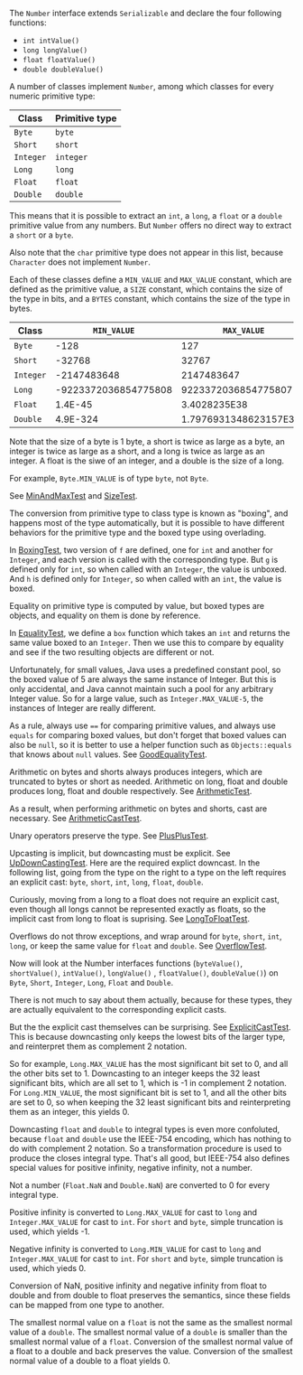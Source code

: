 The `Number` interface extends `Serializable` and declare the four following functions:

- `int intValue()`
- `long longValue()`
- `float floatValue()`
- `double doubleValue()`

A number of classes implement `Number`, among which classes for every numeric primitive type:

| Class | Primitive type |
|-------|----------------|
| `Byte` | `byte` |
| `Short` | `short` |
| `Integer` | `integer` |
| `Long` | `long` |
| `Float` | `float` |
| `Double` | `double` |

This means that it is possible to extract an `int`, a `long`, a `float` or a `double` primitive value from any numbers.
But `Number` offers no direct way to extract a `short` or a `byte`.

Also note that the `char` primitive type does not appear in this list, because `Character` does not implement `Number`.

Each of these classes define a `MIN_VALUE` and `MAX_VALUE` constant, which are defined as the primitive value, a `SIZE`
constant, which contains the size of the type in bits, and a `BYTES` constant, which contains the size of the type in
bytes.

| Class     | `MIN_VALUE`          | `MAX_VALUE`            | `SIZE` | `BYTES` |
|-----------|----------------------|------------------------|--------|---------|
| `Byte`    | -128                 | 127                    | 8      | 1       |
| `Short`   | -32768               | 32767                  | 16     | 2       |
| `Integer` | -2147483648          | 2147483647             | 32     | 4       |
| `Long`    | -9223372036854775808 | 9223372036854775807    | 64     | 8       |
| `Float`   | 1.4E-45              | 3.4028235E38           | 32     | 4       |
| `Double`  | 4.9E-324             | 1.7976931348623157E308 | 64     | 8       |

Note that the size of a byte is 1 byte, a short is twice as large as a byte, an integer is twice as large as a short,
and a long is twice as large as an integer. A float is the siwe of an integer, and a double is the size of a long.

For example, `Byte.MIN_VALUE` is of type `byte`, not `Byte`.

See [MinAndMaxTest](MinAndMaxTest) and [SizeTest](SizeTest).

The conversion from primitive type to class type is known as "boxing", and happens most of the type automatically, but
it is possible to have different behaviors for the primitive type and the boxed type using overlading.

In [BoxingTest](BoxingTest), two version of `f` are defined, one for `int` and another for `Integer`, and each version
is called with the corresponding type. But `g` is defined only for `int`, so when called with an `Integer`, the value is
unboxed. And `h` is defined only for `Integer`, so when called with an `int`, the value is boxed.

Equality on primitive type is computed by value, but boxed types are objects, and equality on them is done by reference.

In [EqualityTest](EqualityTest), we define a `box` function which takes an `int` and returns the same value boxed to an
`Integer`. Then we use this to compare by equality and see if the two resulting objects are different or not.

Unfortunately, for small values, Java uses a predefined constant pool, so the boxed value of 5 are always the same
instance of Integer. But this is only accidental, and Java cannot maintain such a pool for any arbitrary Integer value.
So for a large value, such as `Integer.MAX_VALUE-5`, the instances of Integer are really different.

As a rule, always use `==` for comparing primitive values, and always use `equals` for comparing boxed values, but don't
forget that boxed values can also be `null`, so it is better to use a helper function such as `Objects::equals`
that knows about `null` values. See [GoodEqualityTest](GoodEqualityTest).

Arithmetic on bytes and shorts always produces integers, which are truncated to bytes or short as needed. Arithmetic on
long, float and double produces long, float and double respectively. See [ArithmeticTest](ArithmeticTest).

As a result, when performing arithmetic on bytes and shorts, cast are necessary.
See [ArithmeticCastTest](ArithmeticCastTest).

Unary operators preserve the type. See [PlusPlusTest](PlusPlusTest).

Upcasting is implicit, but downcasting must be explicit. See [UpDownCastingTest](UpDownCastingTest). Here are the
required explict downcast. In the following list, going from the type on the right to a type on the left requires an
explicit cast: `byte`, `short`, `int`, `long`, `float`, `double`.

Curiously, moving from a long to a float does not require an explicit cast, even though all longs cannot be represented
exactly as floats, so the implicit cast from long to float is suprising. See [LongToFloatTest](LongToFloatTest).

Overflows do not throw exceptions, and wrap around for `byte`, `short`, `int`, `long`, or keep the same value
for `float`
and `double`. See [OverflowTest](OverflowTest).

Now will look at the Number interfaces functions (`byteValue()`, `shortValue()`, `intValue()`, `longValue()`
, `floatValue()`, `doubleValue()`) on `Byte`, `Short`, `Integer`, `Long`, `Float` and `Double`.

There is not much to say about them actually, because for these types, they are actually equivalent to the corresponding
explicit casts.

But the the explicit cast themselves can be surprising. See [ExplicitCastTest](ExplicitCastTest). This is because
downcasting only keeps the lowest bits of the larger type, and reinterpret them as complement 2 notation.

So for example, `Long.MAX_VALUE` has the most significant bit set to 0, and all the other bits set to 1. Downcasting to
an integer keeps the 32 least significant bits, which are all set to 1, which is -1 in complement 2 notation. For
`Long.MIN_VALUE`, the most significant bit is set to 1, and all the other bits are set to 0, so when keeping the 32
least significant bits and reinterpreting them as an integer, this yields 0.

Downcasting `float` and `double` to integral types is even more confoluted, because `float` and `double` use the
IEEE-754 encoding, which has nothing to do with complement 2 notation. So a transformation procedure is used to produce
the closes integral type. That's all good, but IEEE-754 also defines special values for positive infinity, negative
infinity, not a number.

Not a number (`Float.NaN` and `Double.NaN`) are converted to 0 for every integral type.

Positive infinity is converted to `Long.MAX_VALUE` for cast to `long` and `Integer.MAX_VALUE` for cast to `int`. For
`short` and `byte`, simple truncation is used, which yields -1.

Negative infinity is converted to `Long.MIN_VALUE` for cast to `long` and `Integer.MAX_VALUE` for cast to `int`.
For `short` and `byte`, simple truncation is used, which yieds 0.

Conversion of NaN, positive infinity and negative infinity from float to double and from double to float preserves the
semantics, since these fields can be mapped from one type to another.

The smallest normal value on a `float` is not the same as the smallest normal value of a `double`. The smallest normal 
value of a `double` is smaller than the smallest normal value of a `float`. Conversion of the smallest normal value of a
float to a double and back preserves the value. Conversion of the smallest normal value of a double to a float yields 0.




 